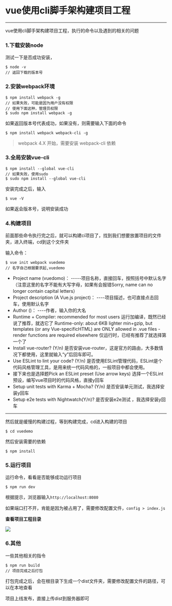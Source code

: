 # vue使用cli脚手架构建项目工程

---

vue使用cli脚手架构建项目工程，执行的命令以及遇到的相关的问题

### 1.下载安装node

测试一下是否成功安装，

```shell
$ node -v
// 返回下载的版本号
```
### 2.安装webpack环境

```shell
$ npm install webpack -g
// 如果失败，可能是因为用户没有权限
// 使用下面这种，管理员权限
$ sudo npm install webpack -g
```

如果返回版本号代表成功，如果没有，则需要输入下面的命令

```shell
$ npm install webpack webpack-cli -g
```

>webpack 4.X 开始，需要安装 webpack-cli 依赖

### 3.全局安装vue-cli

```shell
$ npm install --global vue-cli
// 如果失败，使用sudo
$ sudo npm install --global vue-cli
```

安装完成之后，输入
```shell
$ vue -V
```

如果返会版本号，说明安装成功

### 4.构建项目

前面那些命令执行完之后，就可以构建ci项目了，找到我们想要放置项目的文件夹，进入终端，cd到这个文件夹

输入命令：

```shell
$ vue init webpack vuedemo
// 名字自己根据要求起,vuedemo
```

* Project name (vuedomo)： -----项目名称，直接回车，按照括号中默认名字（注意这里的名字不能有大写字母，如果有会报错Sorry, name can no longer contain capital letters）
* Project description (A Vue.js project)： ----项目描述，也可直接点击回车，使用默认名字
* Author ()： ----作者，输入你的大名
* Runtime + Compiler: recommended for most users 运行加编译，既然已经说了推荐，就选它了
Runtime-only: about 6KB lighter min+gzip, but templates (or any Vue-specificHTML) are ONLY allowed in .vue files - render functions are required elsewhere 仅运行时，已经有推荐了就选择第一个了
* Install vue-router? (Y/n) 是否安装vue-router，这是官方的路由，大多数情况下都使用，这里就输入“y”后回车即可。
* Use ESLint to lint your code? (Y/n) 是否使用ESLint管理代码，ESLint是个代码风格管理工具，是用来统一代码风格的，一般项目中都会使用。
* 接下来也是选择题Pick an ESLint preset (Use arrow keys) 选择一个ESLint预设，编写vue项目时的代码风格，直接y回车
* Setup unit tests with Karma + Mocha? (Y/n) 是否安装单元测试，我选择安装y回车
* Setup e2e tests with Nightwatch(Y/n)? 是否安装e2e测试 ，我选择安装y回车

---

然后就是缓慢的构建过程，等到构建完成，cd进入构建的项目

```shell
$ cd vuedemo
```

然后安装需要的依赖
```shell
$ npm install
```

### 5.运行项目

运行命令，看看是否能够成功运行项目

```shell
$ npm run dev
```

根据提示，浏览器输入`http://localhost:8080`


如果端口打不开，肯能是因为被占用了，需要修改配置文件，`config > index.js`


**查看项目工程目录**

![](https://i.loli.net/2020/11/28/iYDWz27gbGfeURB.png)

### 6.其他

一些其他相关的指令

```shell
$ npm run build
// 项目完成之后打包
```

打包完成之后，会在根目录下生成一个dist文件夹，需要修改配置文件的路径，可以在本地查看

项目上线发布，直接上传dist到服务器即可

